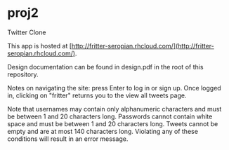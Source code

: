 proj2
=====

Twitter Clone

This app is hosted at [http://fritter-seropian.rhcloud.com/](http://fritter-seropian.rhcloud.com/).

Design documentation can be found in design.pdf in the root of this
repository.

Notes on navigating the site: press Enter to log in or sign up. Once logged in,
clicking on "fritter" returns you to the view all tweets page.

Note that usernames may contain only alphanumeric characters and must be
between 1 and 20 characters long. Passwords cannot contain white space and
must be between 1 and 20 characters long. Tweets cannot be empty and are at most
140 characters long. Violating any of these conditions will result in an
error message.
